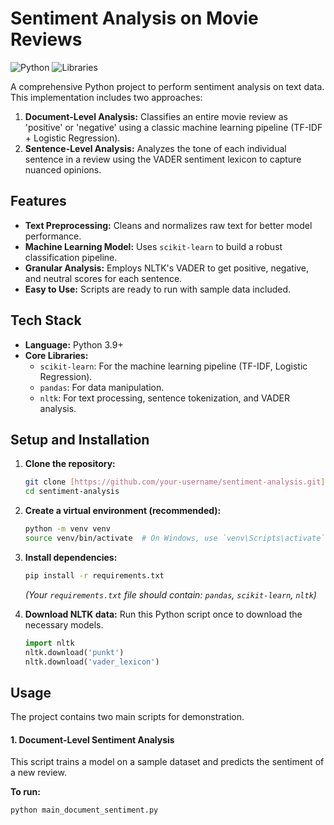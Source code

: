 # Sentiment Analysis on Movie Reviews

![Python](https://img.shields.io/badge/Python-3.9%2B-blue.svg)
![Libraries](https://img.shields.io/badge/Libraries-Scikit--learn%20%7C%20NLTK-orange.svg)

A comprehensive Python project to perform sentiment analysis on text data. This implementation includes two approaches:
1.  **Document-Level Analysis:** Classifies an entire movie review as 'positive' or 'negative' using a classic machine learning pipeline (TF-IDF + Logistic Regression).
2.  **Sentence-Level Analysis:** Analyzes the tone of each individual sentence in a review using the VADER sentiment lexicon to capture nuanced opinions.

## Features
-   **Text Preprocessing:** Cleans and normalizes raw text for better model performance.
-   **Machine Learning Model:** Uses `scikit-learn` to build a robust classification pipeline.
-   **Granular Analysis:** Employs NLTK's VADER to get positive, negative, and neutral scores for each sentence.
-   **Easy to Use:** Scripts are ready to run with sample data included.

## Tech Stack
-   **Language:** Python 3.9+
-   **Core Libraries:**
    -   `scikit-learn`: For the machine learning pipeline (TF-IDF, Logistic Regression).
    -   `pandas`: For data manipulation.
    -   `nltk`: For text processing, sentence tokenization, and VADER analysis.

## Setup and Installation

1.  **Clone the repository:**
    ```bash
    git clone [https://github.com/your-username/sentiment-analysis.git](https://github.com/your-username/sentiment-analysis.git)
    cd sentiment-analysis
    ```

2.  **Create a virtual environment (recommended):**
    ```bash
    python -m venv venv
    source venv/bin/activate  # On Windows, use `venv\Scripts\activate`
    ```

3.  **Install dependencies:**
    ```bash
    pip install -r requirements.txt
    ```
    *(Your `requirements.txt` file should contain: `pandas`, `scikit-learn`, `nltk`)*

4.  **Download NLTK data:**
    Run this Python script once to download the necessary models.
    ```python
    import nltk
    nltk.download('punkt')
    nltk.download('vader_lexicon')
    ```

## Usage

The project contains two main scripts for demonstration.

#### 1. Document-Level Sentiment Analysis
This script trains a model on a sample dataset and predicts the sentiment of a new review.

**To run:**
```bash
python main_document_sentiment.py
